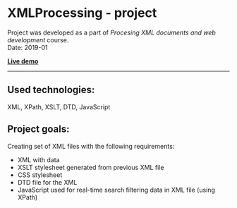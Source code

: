 # XMLProcessing - project
Project was developed as a part of *Procesing XML documents and web development* course.\
Date: 2019-01

[**Live demo**](http://ux.up.krakow.pl/~rlelito/XML/TVseries.html)

---

## Used technologies:
XML, XPath, XSLT, DTD, JavaScript

## Project goals:
Creating set of XML files with the following requirements:
* XML with data
* XSLT stylesheet generated from previous XML file
* CSS stylesheet
* DTD file for the XML
* JavaScript used for real-time search filtering data in XML file (using XPath)
